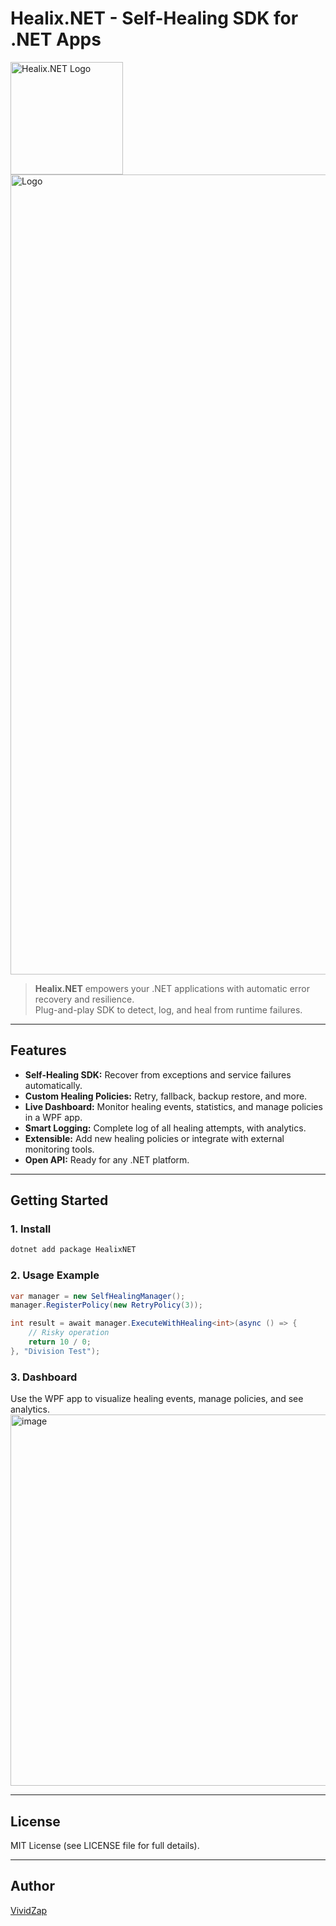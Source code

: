 # Healix.NET - Self-Healing SDK for .NET Apps

<img src="https://github.com/VividZap/HealixNET/files/Logo.svg" width="180" alt="Healix.NET Logo"/>
<img width="1280" height="1280" alt="Logo" src="https://github.com/user-attachments/assets/694890ac-da11-4d43-bd9b-6ae66025bba5" />


> **Healix.NET** empowers your .NET applications with automatic error recovery and resilience.  
> Plug-and-play SDK to detect, log, and heal from runtime failures.

---

## Features

- **Self-Healing SDK:** Recover from exceptions and service failures automatically.
- **Custom Healing Policies:** Retry, fallback, backup restore, and more.
- **Live Dashboard:** Monitor healing events, statistics, and manage policies in a WPF app.
- **Smart Logging:** Complete log of all healing attempts, with analytics.
- **Extensible:** Add new healing policies or integrate with external monitoring tools.
- **Open API:** Ready for any .NET platform.

---

## Getting Started

### 1. Install

```sh
dotnet add package HealixNET
```

### 2. Usage Example

```csharp
var manager = new SelfHealingManager();
manager.RegisterPolicy(new RetryPolicy(3));

int result = await manager.ExecuteWithHealing<int>(async () => {
    // Risky operation
    return 10 / 0;
}, "Division Test");
```

### 3. Dashboard

Use the WPF app to visualize healing events, manage policies, and see analytics.
<img width="884" height="594" alt="image" src="https://github.com/user-attachments/assets/8e8b85e9-7491-4200-aa60-d13b22d8f9d2" />

---

## License

MIT License (see LICENSE file for full details).

---

## Author

[VividZap](https://github.com/VividZap)
